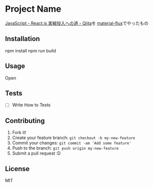 # Project Name

[JavaScript - React.js 実戦投入への道 - Qiita](http://qiita.com/icoxfog417/items/5d79b3336226aa51e30d "JavaScript - React.js 実戦投入への道 - Qiita")を
[material-flux](https://github.com/azu/material-flux "azu/material-flux")でやったもの

## Installation

  npm install
  npm run build

## Usage

Open 

## Tests

- [ ] Write How to Tests

## Contributing

1. Fork it!
2. Create your feature branch: `git checkout -b my-new-feature`
3. Commit your changes: `git commit -am 'Add some feature'`
4. Push to the branch: `git push origin my-new-feature`
5. Submit a pull request :D

## License

MIT
